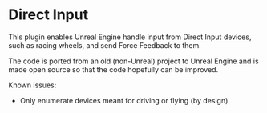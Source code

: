 # Direct Input

This plugin enables Unreal Engine handle input from Direct Input devices, such as racing wheels, and send Force Feedback to them.

The code is ported from an old (non-Unreal) project to Unreal Engine and is made open source so that the code hopefully can be improved.

Known issues:

- Only enumerate devices meant for driving or flying (by design).
